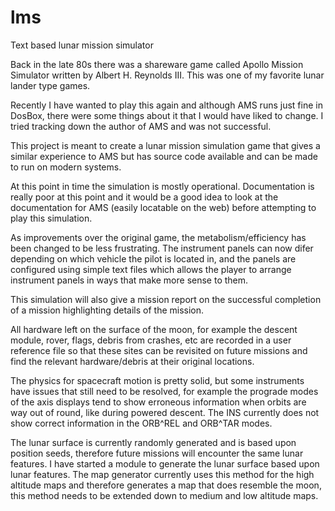 # lms
Text based lunar mission simulator

Back in the late 80s there was a shareware game called Apollo Mission Simulator written by Albert H. Reynolds III.  This was one of my favorite lunar lander type games.

Recently I have wanted to play this again and although AMS runs just fine in DosBox, there were some things about it that I would have liked to change.  I tried tracking down the author of AMS and was not successful.

This project is meant to create a lunar mission simulation game that gives a similar experience to AMS but has source code available and can be made to run on modern systems.

At this point in time the simulation is mostly operational.  Documentation is really poor at this point and it would be a good idea to look at the documentation for AMS (easily locatable on the web) before attempting to play this simulation.

As improvements over the original game, the metabolism/efficiency has been changed to be less frustrating.  The instrument panels can now difer depending on which vehicle the pilot is located in, and the panels are configured using simple text files which allows the player to arrange instrument panels in ways that make more sense to them.

This simulation will also give a mission report on the successful completion of a mission highlighting details of the mission.

All hardware left on the surface of the moon, for example the descent module, rover, flags, debris from crashes, etc are recorded in a user reference file so that these sites can be revisited on future missions and find the relevant hardware/debris at their original locations.

The physics for spacecraft motion is pretty solid, but some instruments have issues that still need to be resolved, for example the prograde modes of the axis displays tend to show erroneous information when orbits are way out of round, like during powered descent.  The INS currently does not show correct information in the ORB^REL and ORB^TAR modes.

The lunar surface is currently randomly generated and is based upon position seeds, therefore future missions will encounter the same lunar features.  I have started a module to generate the lunar surface based upon lunar features.  The map generator currently uses this method for the high altitude maps and therefore generates a map that does resemble the moon, this method needs to be extended down to medium and low altitude maps.
